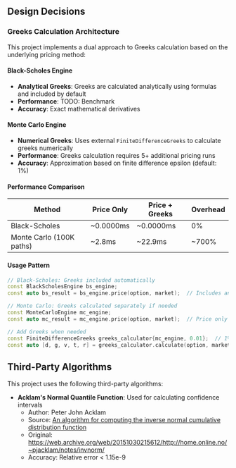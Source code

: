 ## Design Decisions

### Greeks Calculation Architecture

This project implements a dual approach to Greeks calculation based on the underlying pricing method:

#### Black-Scholes Engine
- **Analytical Greeks**: Greeks are calculated analytically using formulas and included by default
- **Performance**: TODO: Benchmark
- **Accuracy**: Exact mathematical derivatives

#### Monte Carlo Engine
- **Numerical Greeks**: Uses external `FiniteDifferenceGreeks` to calculate greeks numerically
- **Performance**: Greeks calculation requires 5+ additional pricing runs
- **Accuracy**: Approximation based on finite difference epsilon (default: 1%)

#### Performance Comparison

| Method | Price Only | Price + Greeks | Overhead |
|--------|------------|----------------|------|
| Black-Scholes | ~0.0000ms | ~0.0000ms | 0%   |
| Monte Carlo (100K paths) | ~2.8ms | ~22.9ms | ~700%|

#### Usage Pattern
```cpp
// Black-Scholes: Greeks included automatically
const BlackScholesEngine bs_engine;
const auto bs_result = bs_engine.price(option, market);  // Includes analytical Greeks

// Monte Carlo: Greeks calculated separately if needed
const MonteCarloEngine mc_engine;
const auto mc_result = mc_engine.price(option, market);  // Price only

// Add Greeks when needed
const FiniteDifferenceGreeks greeks_calculator{mc_engine, 0.01};  // 1% epsilon
const auto [d, g, v, t, r] = greeks_calculator.calculate(option, market).greeks;
```
## Third-Party Algorithms

This project uses the following third-party algorithms:

- **Acklam's Normal Quantile Function**: Used for calculating confidence intervals
    - Author: Peter John Acklam
    - Source: [An algorithm for computing the inverse normal cumulative distribution function](https://stackedboxes.org/2017/05/01/acklams-normal-quantile-function/)
    - Original: https://web.archive.org/web/20151030215612/http://home.online.no/~pjacklam/notes/invnorm/
    - Accuracy: Relative error < 1.15e-9
